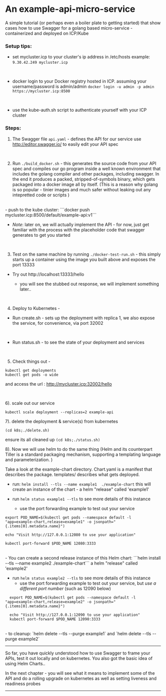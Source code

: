 # An example-api-micro-service

A simple tutorial (or perhaps even a boiler plate to getting started)  that show cases how to use Swagger for a golang based micro-service - containerized and deployed on ICP/Kube 

### Setup tips:

- set mycluster.icp to your cluster's ip address in /etc/hosts
  example: `9.30.42.249 mycluster.icp`

<br>


- docker login to your Docker registry hosted in ICP. 
  assuming your username/password is admin/admin `docker login -u admin -p admin https://mycluster.icp:8500`

<br>

- use the kube-auth.sh script to authenticate yourself with your ICP cluster


### Steps:

1.  The Swagger file  `api.yaml`  - defines the API for our service
use http://editor.swagger.io/ to easily edit your API spec

<br>

2.  Run `./build_docker.sh`  - this generates the source code from your API spec and compiles our go program inside a  well known environment that includes the golang compiler and other packages, including swagger.  In the end it produces a packed, stripped-of-symbols binary, which gets packaged into a docker image all by itself.  (This is a reason why golang is so popular - tinier images and much safer without leaking out any intepretted code or scripts )
<br>
    - push to the kube cluster: 
     ```docker push mycluster.icp:8500/default/example-api:v1```

 - *Note*: later on, we will actually implement the API - for now, just get familiar with the process with the placeholder code that swagger generates to get you started

<br>

3. Test on the same machine by running  `./docker-test-run.sh` - this simply starts up a container using the image you built above and exposes the port 13333

 - Try out http://localhost:13333/hello

   - you will see the stubbed out response, we will implement something later.. 
<br>

4. Deploy to Kubernetes - 

-   Run create.sh  -  sets up the deployment with replica 1, we also expose the service, for convenience, via port 32002

<br>

-   Run status.sh - to see the state of your deployment and services 

<br>

5. Check things out - 

```
kubectl get deployments
kubectl get pods -o wide
```

and access the url : http://mycluster.icp:32002/hello

<br>


6).  scale out our service
```
kubectl scale deployment --replicas=2 example-api
```

7).  delete the deployment & service(s) from kubernetes

````(cd k8s;./delete.sh)````    

ensure its all cleaned up 
```(cd k8s;./status.sh)```

8). Now we will use helm to do the same thing  (Helm and its counterpart Tiller is a standard packaging mechanism, supporting a templating language and parameterization. )

Take a look at the example-chart directory.  Chart.yaml is a manifest that describes the package. templates/ describes what gets deployed.

 - run: `helm install --tls --name example1  ./example-chart`
this will create an instance of the chart - a helm "release" called 'example1'

 - run `helm status example1 --tls` to see more details of this instance
   - use the port forwarding example to test out your service

```
export POD_NAME=$(kubectl get pods --namespace default -l "app=example-chart,release=example1" -o jsonpath="{.items[0].metadata.name}")

echo "Visit http://127.0.0.1:12080 to use your application"

kubectl port-forward $POD_NAME 12080:3333
```

<br>
 - You can create a second release instance of this Helm chart: 
```helm install --tls --name example2  ./example-chart```
a helm "release" called 'example2'

 - run `helm status example2 --tls` to see more details of this instance
   - use the port forwarding example to test out your service, but _use a different port number_ (such as 12090 below)

```
  export POD_NAME=$(kubectl get pods --namespace default -l "app=example-chart,release=example2" -o jsonpath="{.items[0].metadata.name}")

  echo "Visit http://127.0.0.1:12090 to use your application"
  kubectl port-forward $POD_NAME 12090:3333
  ```

<br>
 - to cleanup:  `helm delete --tls --purge example1`
 and `helm delete --tls --purge example2` 


 ---

 So far, you have quickly understood how to use Swagger to frame your APIs, test it out locally and on kubernetes. You also got the basic idea of using Helm Charts..

In the next chapter - you will see what it means to implement some of the API and do a rolling upgrade on kubernetes as well as setting liveness and readiness probes

 ---